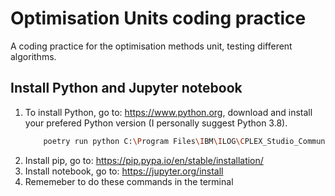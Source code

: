 # Optimisation Units coding practice

A coding practice for the optimisation methods unit, testing different algorithms.

## Install Python and Jupyter notebook

1. To install Python, go to: https://www.python.org, download and install your prefered Python version (I personally suggest Python 3.8).
    ```bash
        poetry run python C:\Program Files\IBM\ILOG\CPLEX_Studio_Community201\python\setup.py install
      ```
3. Install pip, go to: https://pip.pypa.io/en/stable/installation/
4. Install notebook, go to: https://jupyter.org/install 
5. Rememeber to do these commands in the terminal

## 
